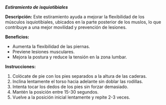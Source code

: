 ***Estiramiento de isquiotibiales***

**Descripción:**
 Este estiramiento ayuda a mejorar la flexibilidad de los músculos isquiotibiales, ubicados en la parte posterior de los muslos, lo que contribuye a una mejor movilidad y prevención de lesiones.

**Beneficios:**

- Aumenta la flexibilidad de las piernas.
- Previene lesiones musculares.
- Mejora la postura y reduce la tensión en la zona lumbar.

**Instrucciones:**

1. Colócate de pie con los pies separados a la altura de las caderas.
2. Inclina lentamente el torso hacia adelante sin doblar las rodillas.
3. Intenta tocar los dedos de los pies sin forzar demasiado.
4. Mantén la posición entre 15-30 segundos.
5. Vuelve a la posición inicial lentamente y repite 2-3 veces.